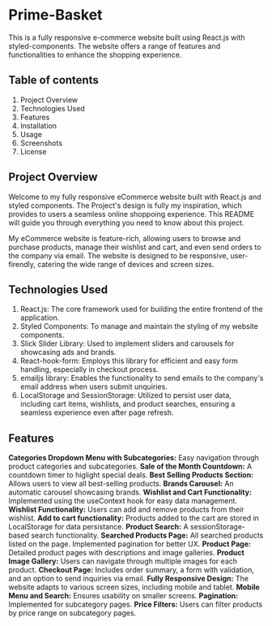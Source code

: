 # Prime-Basket
This is a fully responsive e-commerce website built using React.js with styled-components. The website offers a range of features and functionalities to enhance the shopping experience.

## Table of contents

1. Project Overview
2. Technologies Used
3. Features
4. Installation
5. Usage
6. Screenshots
7. License

## Project Overview

Welcome to my fully responsive eCommerce website built with React.js and styled components. The Project's design is fully my inspiration, which provides to users a seamless online shoppoing experience. This README will guide you through everything you need to know about this project. 

My eCommerce website is feature-rich, allowing users to browse and purchase products, manage their wishlist and cart, and even send orders to the company via email. The website is designed to be responsive, user-firendly, catering the wide range of devices and screen sizes. 

## Technologies Used

1. React.js: The core framework used for building the entire frontend of the application.
2. Styled Components: To manage and maintain the styling of my website components.
3. Slick Slider Library: Used to implement sliders and carousels for showcasing ads and brands.
4. React-hook-form: Employs this library for efficient and easy form handling, especially in checkout process.
5. emailjs library: Enables the functionality to send emails to the company's email address when users submit unquiries.
6. LocalStorage and SessionStorage: Utilized to persist user data, including cart items, wishlists, and product searches, ensuring a seamless experience even after page refresh.

## Features

**Categories Dropdown Menu with Subcategories:** Easy navigation through product categories and subcategories.
**Sale of the Month Countdown:** A countdown timer to higlight special deals.
**Best Selling Products Section:** Allows users to view all best-selling products.
**Brands Carousel:** An automatic carousel showcasing brands.
**Wishlist and Cart Functionality:** Implemented using the useContext hook for easy data management.
**Wishlist Functionality:** Users can add and remove products from their wishlist.
**Add to cart functionality:** Products added to the cart are stored in LocalStorage for data persistance.
**Product Search:** A sessionStorage-based search functionality.
**Searched Products Page:** All searched products listed on the page. Implemented pagination for better UX.
**Product Page:** Detailed product pages with descriptions and image galleries.
**Product Image Gallery:** Users can navigate through multiple images for each product.
**Checkout Page:** Includes order summary, a form with validation, and an option to send inquiries via email.
**Fully Responsive Design:** The website adapts to various screen sizes, including mobile and tablet.
**Mobile Menu and Search:** Ensures usability on smaller screens.
**Pagination:** Implemented for subcategory pages.
**Price Filters:** Users can filter products by price range on subcategory pages.